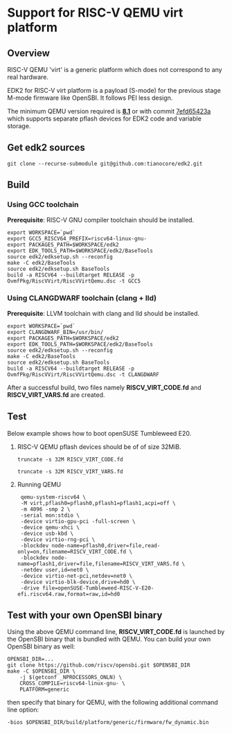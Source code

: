 # Support for RISC-V QEMU virt platform

## Overview
RISC-V QEMU 'virt' is a generic platform which does not correspond to any real
hardware.

EDK2 for RISC-V virt platform is a payload (S-mode) for the previous stage M-mode
firmware like OpenSBI. It follows PEI less design.

The minimum QEMU version required is
**[8.1](https://wiki.qemu.org/Planning/8.1)** or with commit
[7efd65423a](https://github.com/qemu/qemu/commit/7efd65423ab22e6f5890ca08ae40c84d6660242f)
which supports separate pflash devices for EDK2 code and variable storage.

## Get edk2 sources

    git clone --recurse-submodule git@github.com:tianocore/edk2.git

## Build

### Using GCC toolchain
**Prerequisite**: RISC-V GNU compiler toolchain should be installed.

    export WORKSPACE=`pwd`
    export GCC5_RISCV64_PREFIX=riscv64-linux-gnu-
    export PACKAGES_PATH=$WORKSPACE/edk2
    export EDK_TOOLS_PATH=$WORKSPACE/edk2/BaseTools
    source edk2/edksetup.sh --reconfig
    make -C edk2/BaseTools
    source edk2/edksetup.sh BaseTools
    build -a RISCV64 --buildtarget RELEASE -p OvmfPkg/RiscVVirt/RiscVVirtQemu.dsc -t GCC5

### Using CLANGDWARF toolchain (clang + lld)
**Prerequisite**: LLVM toolchain with clang and lld should be installed.

    export WORKSPACE=`pwd`
    export CLANGDWARF_BIN=/usr/bin/
    export PACKAGES_PATH=$WORKSPACE/edk2
    export EDK_TOOLS_PATH=$WORKSPACE/edk2/BaseTools
    source edk2/edksetup.sh --reconfig
    make -C edk2/BaseTools
    source edk2/edksetup.sh BaseTools
    build -a RISCV64 --buildtarget RELEASE -p OvmfPkg/RiscVVirt/RiscVVirtQemu.dsc -t CLANGDWARF

After a successful build, two files namely **RISCV_VIRT_CODE.fd** and **RISCV_VIRT_VARS.fd** are created.

## Test
Below example shows how to boot openSUSE Tumbleweed E20.

1) RISC-V QEMU pflash devices should be of of size 32MiB.

    `truncate -s 32M RISCV_VIRT_CODE.fd`

    `truncate -s 32M RISCV_VIRT_VARS.fd`

2) Running QEMU

        qemu-system-riscv64 \
        -M virt,pflash0=pflash0,pflash1=pflash1,acpi=off \
        -m 4096 -smp 2 \
        -serial mon:stdio \
        -device virtio-gpu-pci -full-screen \
        -device qemu-xhci \
        -device usb-kbd \
        -device virtio-rng-pci \
        -blockdev node-name=pflash0,driver=file,read-only=on,filename=RISCV_VIRT_CODE.fd \
        -blockdev node-name=pflash1,driver=file,filename=RISCV_VIRT_VARS.fd \
        -netdev user,id=net0 \
        -device virtio-net-pci,netdev=net0 \
        -device virtio-blk-device,drive=hd0 \
        -drive file=openSUSE-Tumbleweed-RISC-V-E20-efi.riscv64.raw,format=raw,id=hd0

## Test with your own OpenSBI binary
Using the above QEMU command line, **RISCV_VIRT_CODE.fd** is launched by the
OpenSBI binary that is bundled with QEMU. You can build your own OpenSBI binary
as well:

    OPENSBI_DIR=...
    git clone https://github.com/riscv/opensbi.git $OPENSBI_DIR
    make -C $OPENSBI_DIR \
        -j $(getconf _NPROCESSORS_ONLN) \
        CROSS_COMPILE=riscv64-linux-gnu- \
        PLATFORM=generic

then specify that binary for QEMU, with the following additional command line
option:

    -bios $OPENSBI_DIR/build/platform/generic/firmware/fw_dynamic.bin
